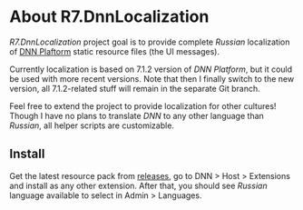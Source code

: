 # About R7.DnnLocalization

*R7.DnnLocalization* project goal is to provide complete *Russian* localization 
of [DNN Plaftorm](http://www.dnnsoftware.com/) static resource files (the UI messages).

Currently localization is based on 7.1.2 version of *DNN Platform*, but it could be 
used with more recent versions. Note that then I finally switch to the new version, 
all 7.1.2-related stuff will remain in the separate Git branch.

Feel free to extend the project to provide localization for other cultures! 
Though I have no plans to translate *DNN* to any other language than *Russian*, 
all helper scripts are customizable.

## Install

Get the latest resource pack from [releases](https://github.com/roman-yagodin/R7.DnnLocalization/releases),
go to DNN &gt; Host &gt; Extensions and install as any other extension. After that, you should see *Russian*
language available to select in Admin &gt; Languages.

